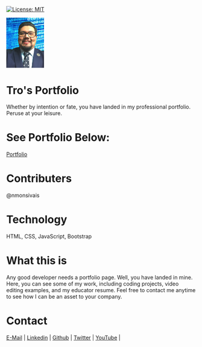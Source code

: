 [![License: MIT](https://img.shields.io/badge/License-MIT-yellow.svg)](https://opensource.org/licenses/MIT)

<img src="assets\img\noemonsivaisprofilepic.png" width="100">

# Tro's Portfolio
Whether by intention or fate, you have landed in my professional portfolio.  Peruse at your leisure.   

# See Portfolio Below:
[Portfolio](https://nmonsivais.github.io/)

# Contributers

@nmonsivais

# Technology
HTML, CSS, JavaScript, Bootstrap

# What this is
Any good developer needs a portfolio page.  Well, you have landed in mine.  Here, you can see some of my work, including coding projects, video editing examples, and my educator resume.  Feel free to contact me anytime to see how I can be an asset to your company.

# Contact
[E-Mail](Mailto:noe.monsivais@gmail.com) |
[Linkedin](http://www.linkedin.com/in/nmonsivais) |
[Github](http://github.com/nmonsivais) |
[Twitter](http://www.twitter.com/mrmonsi) |
[YouTube](http://www.youtube.com/c/Trobadour_XP) |